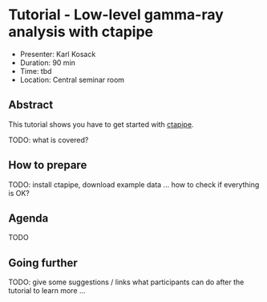 # Tutorial - Low-level gamma-ray analysis with ctapipe

* Presenter: Karl Kosack
* Duration: 90 min
* Time: tbd
* Location: Central seminar room

## Abstract

This tutorial shows you have to get started with [ctapipe](https://github.com/cta-observatory/ctapipe).

TODO: what is covered?

## How to prepare

TODO: install ctapipe, download example data
... how to check if everything is OK?

## Agenda

TODO

## Going further

TODO: give some suggestions / links what participants can do
after the tutorial to learn more ...
